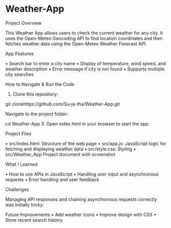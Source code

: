 # Weather-App

Project Overview

This Weather App allows users to check the current weather for any city. It uses the Open-Meteo Geocoding API to find location coordinates and then fetches weather data using the Open-Meteo Weather Forecast API.

App Features

•	Search bar to enter a city name
•	Display of temperature, wind speed, and weather description
•	Error message if city is not found
•	Supports multiple city searches

How to Navigate & Run the Code

1.	Clone this repository: 

git clonehttps://github.com/Su-ja-tha/Weather-App.git

Navigate to the project folder:

cd Weather-App
3.	Open index.html in your browser to start the app.

Project Files

•	src/index.html: Structure of the web page
•	src/app.js: JavaScript logic for fetching and displaying weather data
•	src/style.css: Styling
•	src/Weather_App Project document with screenshot

What I Learned

•	How to use APIs in JavaScript
•	Handling user input and asynchronous requests
•	Error handling and user feedback

Challenges

Managing API responses and chaining asynchronous requests correctly was initially tricky.

Future Improvements
•	Add weather icons
•	Improve design with CSS
•	Store recent search history

